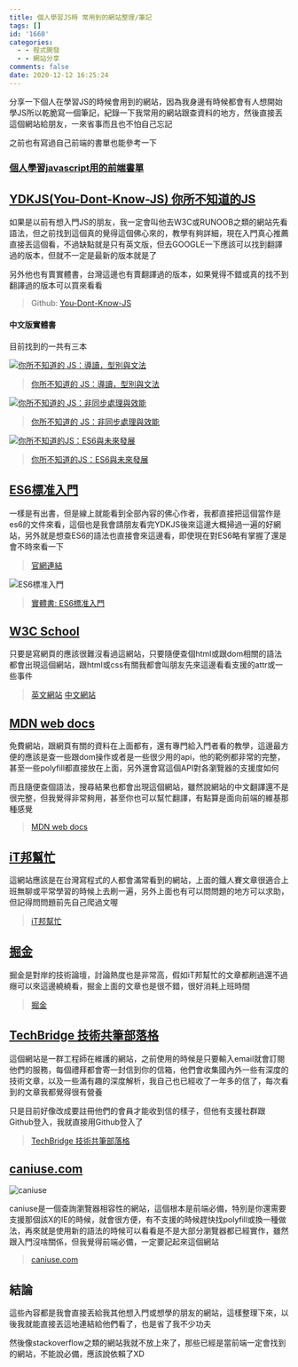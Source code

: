 ```yaml
---
title: 個人學習JS時 常用到的網站整理/筆記
tags: []
id: '1660'
categories:
  - - 程式開發
  - - 網站分享
comments: false
date: 2020-12-12 16:25:24
---
```


分享一下個人在學習JS的時候會用到的網站，因為我身邊有時候都會有人想開始學JS所以乾脆寫一個筆記，紀錄一下我常用的網站跟查資料的地方，然後直接丟這個網站給朋友，一來省事而且也不怕自己忘記

之前也有寫過自己前端的書單也能參考一下

### [個人學習javascript用的前端書單](https://blog.devcker.com/frontend-book-list/ "個人學習javascript用的前端書單")



## [YDKJS(You-Dont-Know-JS) 你所不知道的JS](https://github.com/getify/You-Dont-Know-JS "YDKJS(You-Dont-Know-JS) 你所不知道的JS")

如果是以前有想入門JS的朋友，我一定會叫他去W3C或RUNOOB之類的網站先看語法，但之前找到這個真的覺得這個佛心來的，教學有夠詳細，現在入門真心推薦直接丟這個看，不過缺點就是只有英文版，但去GOOGLE一下應該可以找到翻譯過的版本，但就不一定是最新的版本就是了

另外他也有賣實體書，台灣這邊也有賣翻譯過的版本，如果覺得不錯或真的找不到翻譯過的版本可以買來看看

> Github: [You-Dont-Know-JS](https://github.com/getify/You-Dont-Know-JS "You-Dont-Know-JS")

#### 中文版實體書

目前找到的一共有三本

[![你所不知道的 JS：導讀，型別與文法](https://blog.devcker.com/wp-content/uploads/2020/12/9789863479666-223x300.jpeg)](https://www.books.com.tw/exep/assp.php/kamix/products/0010743987?sloc=main&utm_source=kamix&utm_medium=ap-books&utm_content=recommend&utm_campaign=ap-202012 "![你所不知道的 JS：導讀，型別與文法](https://blog.devcker.com/wp-content/uploads/2020/12/9789863479666-223x300.jpeg)")

> [你所不知道的 JS：導讀，型別與文法](https://www.books.com.tw/exep/assp.php/kamix/products/0010709452?sloc=main&utm_source=kamix&utm_medium=ap-books&utm_content=recommend&utm_campaign=ap-202012 "你所不知道的 JS：導讀，型別與文法")

[![你所不知道的 JS：非同步處理與效能](https://blog.devcker.com/wp-content/uploads/2020/12/9789864762439-222x300.jpg)](https://www.books.com.tw/exep/assp.php/kamix/products/0010736118?sloc=main&utm_source=kamix&utm_medium=ap-books&utm_content=recommend&utm_campaign=ap-202012 "![你所不知道的 JS：非同步處理與效能](https://blog.devcker.com/wp-content/uploads/2020/12/9789864762439-222x300.jpg)")

> [你所不知道的 JS：非同步處理與效能](https://www.books.com.tw/exep/assp.php/kamix/products/0010736118?sloc=main&utm_source=kamix&utm_medium=ap-books&utm_content=recommend&utm_campaign=ap-202012 "你所不知道的 JS：非同步處理與效能")

[![你所不知道的JS：ES6與未來發展](https://blog.devcker.com/wp-content/uploads/2020/01/getImage-213x300.jpg)](https://www.books.com.tw/exep/assp.php/kamix/products/0010743987?sloc=main&utm_source=kamix&utm_medium=ap-books&utm_content=recommend&utm_campaign=ap-202012 "![你所不知道的JS：ES6與未來發展](https://blog.devcker.com/wp-content/uploads/2020/01/getImage-213x300.jpg)")

> [你所不知道的JS：ES6與未來發展](https://www.books.com.tw/exep/assp.php/kamix/products/0010743987?sloc=main&utm_source=kamix&utm_medium=ap-books&utm_content=recommend&utm_campaign=ap-202012 "你所不知道的JS：ES6與未來發展")

## [ES6標准入門](https://es6.ruanyifeng.com/ "ECMAScript 6 入門教程")

一樣是有出書，但是線上就能看到全部內容的佛心作者，我都直接把這個當作是es6的文件來看，這個也是我會請朋友看完YDKJS後來這邊大概掃過一遍的好網站，另外就是想查ES6的語法也直接會來這邊看，即使現在對ES6略有掌握了還是會不時來看一下

> [官網連結](https://es6.ruanyifeng.com/ "官網連結")

![ES6標准入門](https://blog.devcker.com/wp-content/uploads/2020/01/cover_thumbnail_3rd-230x300.jpg)

> [實體書: ES6標准入門](https://www.books.com.tw/exep/assp.php/kamix/products/CN11465965?sloc=main&utm_source=kamix&utm_medium=ap-books&utm_content=recommend&utm_campaign=ap-202001 "實體書: ES6標准入門")

## [W3C School](https://www.w3schools.com/html/ "W3C School")

只要是寫網頁的應該很難沒看過這網站，只要隨便查個html或跟dom相關的語法都會出現這個網站，跟html或css有關我都會叫朋友先來這邊看看支援的attr或一些事件

> [英文網站](https://www.w3schools.com/html/ "英文網站") [中文網站](https://www.w3school.com.cn/ "中文網站")

## [MDN web docs](https://developer.mozilla.org/zh-TW/docs/Learn/Getting_started_with_the_web "MDN web docs")

免費網站，跟網頁有關的資料在上面都有，還有專門給入門者看的教學，這邊最方便的應該是查一些跟dom操作或者是一些很少用的api，他的範例都非常的完整，甚至一些polyfill都直接放在上面，另外還會寫這個API對各瀏覽器的支援度如何

而且隨便查個語法，搜尋結果也都會出現這個網站，雖然說網站的中文翻譯還不是很完整，但我覺得非常夠用，甚至你也可以幫忙翻譯，有點算是面向前端的維基那種感覺

> [MDN web docs](https://developer.mozilla.org/zh-TW/docs/Learn/Getting_started_with_the_web "MDN web docs")

## [iT邦幫忙](https://ithelp.ithome.com.tw/ "iT邦幫忙")

這網站應該是在台灣寫程式的人都會滿常看到的網站，上面的鐵人賽文章很適合上班無聊或平常學習的時候上去刷一遍，另外上面也有可以問問題的地方可以求助，但記得問問題前先自己爬過文喔

> [iT邦幫忙](https://ithelp.ithome.com.tw/ "iT邦幫忙")

## [掘金](https://juejin.cn/ "掘金")

掘金是對岸的技術論壇，討論熱度也是非常高，假如iT邦幫忙的文章都刷過還不過癮可以來這邊繞繞看，掘金上面的文章也是很不錯，很好消耗上班時間

> [掘金](https://juejin.cn/ "掘金")

## [TechBridge 技術共筆部落格](https://blog.techbridge.cc/ "TechBridge 技術共筆部落格")

這個網站是一群工程師在維護的網站，之前使用的時候是只要輸入email就會訂閱他們的服務，每個禮拜都會寄一封信到你的信箱，他們會收集國內外一些有深度的技術文章，以及一些滿有趣的深度解析，我自己也已經收了一年多的信了，每次看到的文章我都覺得很有營養

只是目前好像改成要註冊他們的會員才能收到信的樣子，但他有支援社群跟Github登入，我就直接用Github登入了

> [TechBridge 技術共筆部落格](https://blog.techbridge.cc/ "TechBridge 技術共筆部落格")

## [caniuse.com](https://caniuse.com/ "caniuse.com")

![caniuse](https://blog.devcker.com/wp-content/uploads/2020/12/firefox_wRtTm5Avvx-300x115.png)

caniuse是一個查詢瀏覽器相容性的網站，這個根本是前端必備，特別是你還需要支援那個該X的IE的時候，就會很方便，有不支援的時候趕快找polyfill或換一種做法，再來就是使用新的語法的時候可以看看是不是大部分瀏覽器都已經實作，雖然跟入門沒啥關係，但我覺得前端必備，一定要記起來這個網站

> [caniuse.com](https://caniuse.com/ "caniuse.com")

## 結論

這些內容都是我會直接丟給我其他想入門或想學的朋友的網站，這樣整理下來，以後我就能直接丟這地連結給他們看了，也是省了我不少功夫

然後像stackoverflow之類的網站我就不放上來了，那些已經是當前端一定會找到的網站，不能說必備，應該說依賴了XD